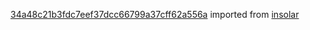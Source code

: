 [34a48c21b3fdc7eef37dcc66799a37cff62a556a](https://github.com/insolar/insolar/commit/34a48c21b3fdc7eef37dcc66799a37cff62a556a) imported from [insolar](https://github.com/insolar/insolar)
